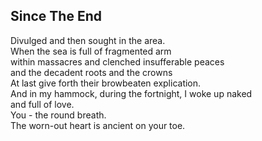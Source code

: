 Since The End
-------------
Divulged and then sought in the area.  
When the sea is full of fragmented arm  
within massacres and clenched insufferable peaces  
and the decadent roots and the crowns  
At last give forth their browbeaten explication.  
And in my hammock, during the fortnight, I woke up naked  
and full of love.  
You - the round breath.  
The worn-out heart is ancient on your toe.  
